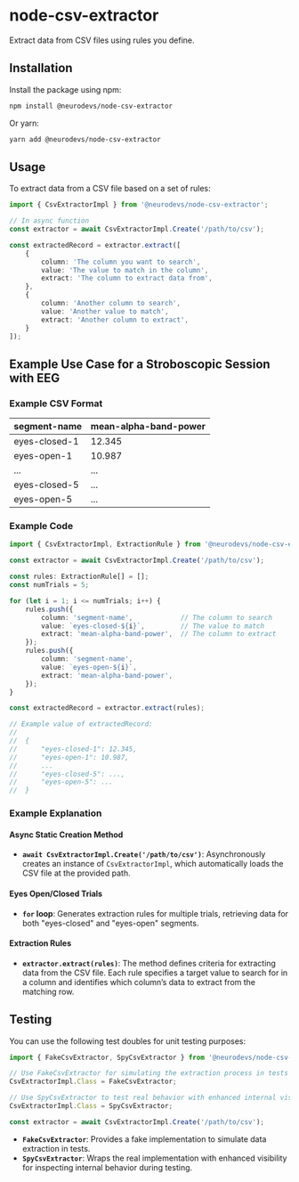 # node-csv-extractor

Extract data from CSV files using rules you define.

## Installation

Install the package using npm:

```bash
npm install @neurodevs/node-csv-extractor
```

Or yarn:

```bash
yarn add @neurodevs/node-csv-extractor
```

## Usage

To extract data from a CSV file based on a set of rules:

```typescript
import { CsvExtractorImpl } from '@neurodevs/node-csv-extractor';

// In async function
const extractor = await CsvExtractorImpl.Create('/path/to/csv');

const extractedRecord = extractor.extract([
    {
        column: 'The column you want to search',
        value: 'The value to match in the column',
        extract: 'The column to extract data from',
    },
    {
        column: 'Another column to search',
        value: 'Another value to match',
        extract: 'Another column to extract',
    }
]);
```

## Example Use Case for a Stroboscopic Session with EEG

### Example CSV Format

| segment-name    | mean-alpha-band-power |
|-----------------|-----------------------|
| eyes-closed-1   | 12.345                |
| eyes-open-1     | 10.987                |
| ...             | ...                   |
| eyes-closed-5   | ...                   |
| eyes-open-5     | ...                   |

### Example Code

```typescript
import { CsvExtractorImpl, ExtractionRule } from '@neurodevs/node-csv-extractor';

const extractor = await CsvExtractorImpl.Create('/path/to/csv');

const rules: ExtractionRule[] = [];
const numTrials = 5;

for (let i = 1; i <= numTrials; i++) {
    rules.push({
        column: 'segment-name',            // The column to search
        value: `eyes-closed-${i}`,         // The value to match
        extract: 'mean-alpha-band-power',  // The column to extract
    });
    rules.push({
        column: 'segment-name',
        value: `eyes-open-${i}`,
        extract: 'mean-alpha-band-power',
    });
}

const extractedRecord = extractor.extract(rules);

// Example value of extractedRecord:
//
//  {
//      "eyes-closed-1": 12.345,
//      "eyes-open-1": 10.987,
//      ...
//      "eyes-closed-5": ...,
//      "eyes-open-5": ...
//  }
```

### Example Explanation

#### Async Static Creation Method
- **`await CsvExtractorImpl.Create('/path/to/csv')`**: Asynchronously creates an instance of `CsvExtractorImpl`, which automatically loads the CSV file at the provided path.

#### Eyes Open/Closed Trials
- **`for` loop**: Generates extraction rules for multiple trials, retrieving data for both "eyes-closed" and "eyes-open" segments.

#### Extraction Rules
- **`extractor.extract(rules)`**: The method defines criteria for extracting data from the CSV file. Each rule specifies a target value to search for in a column and identifies which column’s data to extract from the matching row.

## Testing

You can use the following test doubles for unit testing purposes:

```typescript
import { FakeCsvExtractor, SpyCsvExtractor } from '@neurodevs/node-csv-extractor';

// Use FakeCsvExtractor for simulating the extraction process in tests
CsvExtractorImpl.Class = FakeCsvExtractor;

// Use SpyCsvExtractor to test real behavior with enhanced internal visibility
CsvExtractorImpl.Class = SpyCsvExtractor;

const extractor = await CsvExtractorImpl.Create('/path/to/csv');
```

- **`FakeCsvExtractor`**: Provides a fake implementation to simulate data extraction in tests.
- **`SpyCsvExtractor`**: Wraps the real implementation with enhanced visibility for inspecting internal behavior during testing.


